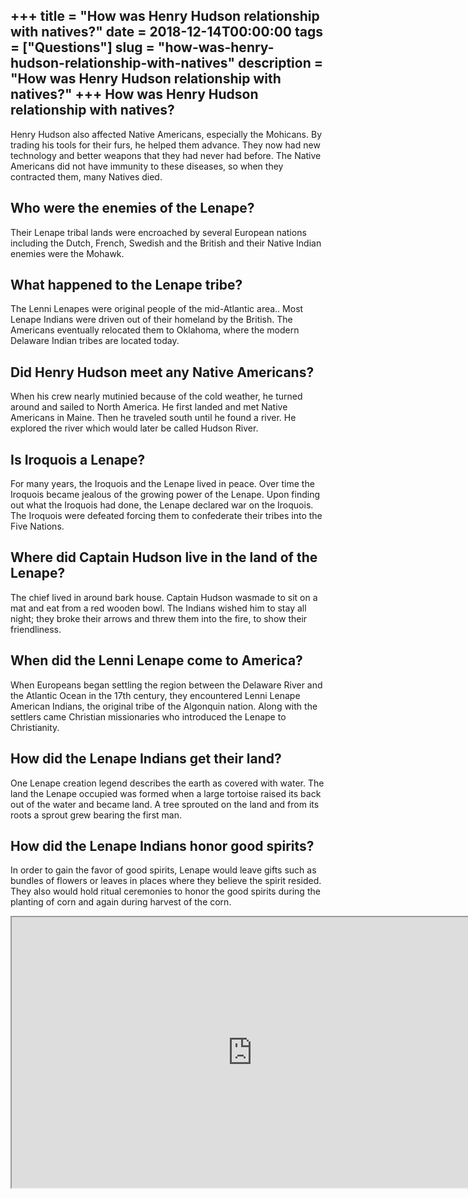 +++
title = "How was Henry Hudson relationship with natives?"
date = 2018-12-14T00:00:00
tags = ["Questions"]
slug = "how-was-henry-hudson-relationship-with-natives"
description = "How was Henry Hudson relationship with natives?"
+++
How was Henry Hudson relationship with natives?
-----------------------------------------------

Henry Hudson also affected Native Americans, especially the Mohicans. By trading his tools for their furs, he helped them advance. They now had new technology and better weapons that they had never had before. The Native Americans did not have immunity to these diseases, so when they contracted them, many Natives died.

Who were the enemies of the Lenape?
-----------------------------------

Their Lenape tribal lands were encroached by several European nations including the Dutch, French, Swedish and the British and their Native Indian enemies were the Mohawk.

What happened to the Lenape tribe?
----------------------------------

The Lenni Lenapes were original people of the mid-Atlantic area.. Most Lenape Indians were driven out of their homeland by the British. The Americans eventually relocated them to Oklahoma, where the modern Delaware Indian tribes are located today.

Did Henry Hudson meet any Native Americans?
-------------------------------------------

When his crew nearly mutinied because of the cold weather, he turned around and sailed to North America. He first landed and met Native Americans in Maine. Then he traveled south until he found a river. He explored the river which would later be called Hudson River.

Is Iroquois a Lenape?
---------------------

For many years, the Iroquois and the Lenape lived in peace. Over time the Iroquois became jealous of the growing power of the Lenape. Upon finding out what the Iroquois had done, the Lenape declared war on the Iroquois. The Iroquois were defeated forcing them to confederate their tribes into the Five Nations.

Where did Captain Hudson live in the land of the Lenape?
--------------------------------------------------------

The chief lived in around bark house. Captain Hudson wasmade to sit on a mat and eat from a red wooden bowl. The Indians wished him to stay all night; they broke their arrows and threw them into the fire, to show their friendliness.

When did the Lenni Lenape come to America?
------------------------------------------

When Europeans began settling the region between the Delaware River and the Atlantic Ocean in the 17th century, they encountered Lenni Lenape American Indians, the original tribe of the Algonquin nation. Along with the settlers came Christian missionaries who introduced the Lenape to Christianity.

How did the Lenape Indians get their land?
------------------------------------------

One Lenape creation legend describes the earth as covered with water. The land the Lenape occupied was formed when a large tortoise raised its back out of the water and became land. A tree sprouted on the land and from its roots a sprout grew bearing the first man.

How did the Lenape Indians honor good spirits?
----------------------------------------------

In order to gain the favor of good spirits, Lenape would leave gifts such as bundles of flowers or leaves in places where they believe the spirit resided. They also would hold ritual ceremonies to honor the good spirits during the planting of corn and again during harvest of the corn.

<iframe allow="accelerometer; autoplay; clipboard-write; encrypted-media; gyroscope; picture-in-picture" allowfullscreen="" class="__youtube_prefs__  epyt-is-override  no-lazyload" data-no-lazy="1" data-origheight="433" data-origwidth="770" data-skipgform_ajax_framebjll="" height="433" id="_ytid_60467" loading="lazy" src="https://www.youtube.com/embed/i5za3uuATbU?enablejsapi=1&autoplay=0&cc_load_policy=0&cc_lang_pref=&iv_load_policy=1&loop=0&modestbranding=0&rel=1&fs=1&playsinline=0&autohide=2&theme=dark&color=red&controls=1&" title="YouTube player" width="770"></iframe>